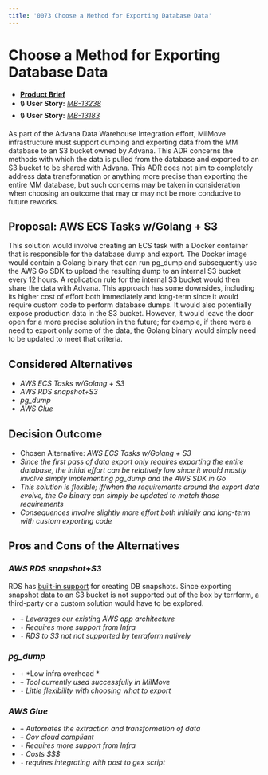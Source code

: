 ```yaml
---
title: '0073 Choose a Method for Exporting Database Data'
---
```


# Choose a Method for Exporting Database Data

- [**Product Brief**](https://dp3.atlassian.net/wiki/spaces/MT/pages/1802797074/Advana+Data+Warehouse+Integration)
- 🔒 **User Story:** [_MB-13238_](https://dp3.atlassian.net/browse/MB-13238)
- 🔒 **User Story:** [_MB-13183_](https://dp3.atlassian.net/browse/MB-13183)

As part of the Advana Data Warehouse Integration effort, MilMove infrastructure must support dumping and exporting data from the MM database to an S3 bucket owned by Advana. This ADR concerns the methods with which the data is pulled from the database and exported to an S3 bucket to be shared with Advana. This ADR does not aim to completely address data transformation or anything more precise than exporting the entire MM database, but such concerns may be taken in consideration when choosing an outcome that may or may not be more conducive to future reworks.

## Proposal: AWS ECS Tasks w/Golang + S3
This solution would involve creating an ECS task with a Docker container that is responsible for the database dump and export. The Docker image would contain a Golang binary that can run pg_dump and subsequently use the AWS Go SDK to upload the resulting dump to an internal S3 bucket every 12 hours. A replication rule for the internal S3 bucket would then share the data with Advana. This approach has some downsides, including its higher cost of effort both immediately and long-term since it would require custom code to perform database dumps. It would also potentially expose production data in the S3 bucket. However, it would leave the door open for a more precise solution in the future; for example, if there were a need to export only some of the data, the Golang binary would simply need to be updated to meet that criteria.

## Considered Alternatives

* *AWS ECS Tasks w/Golang + S3*
* *AWS RDS snapshot+S3*
* *pg_dump*
* *AWS Glue*

## Decision Outcome

* Chosen Alternative: *AWS ECS Tasks w/Golang + S3*
* *Since the first pass of data export only requires exporting the entire database, the initial effort can be relatively low since it would mostly involve simply implementing pg_dump and the AWS SDK in Go*
* *This solution is flexible; if/when the requirements around the export data evolve, the Go binary can simply be updated to match those requirements*
* *Consequences involve slightly more effort both initially and long-term with custom exporting code*

## Pros and Cons of the Alternatives

### *AWS RDS snapshot+S3*
RDS has [built-in support](https://docs.aws.amazon.com/AmazonRDS/latest/UserGuide/USER_CreateSnapshot.html) for creating DB snapshots. Since exporting snapshot data to an S3 bucket is not supported out of the box by terrform, a third-party or a custom solution would have to be explored.
* `+` *Leverages our existing AWS app architecture*
* `-` *Requires more support from Infra*
* `-` *RDS to S3 not not supported by terraform natively*

### *pg_dump*
* `+` *Low infra overhead *
* `+` *Tool currently used successfully in MilMove*
* `-` *Little flexibility with choosing what to export*

### *AWS Glue*
* `+` *Automates the extraction and transformation of data*
* `+` *Gov cloud compliant*
* `-` *Requires more support from Infra*
* `-` *Costs $$$*
* `-` *requires integrating with post to gex script*
